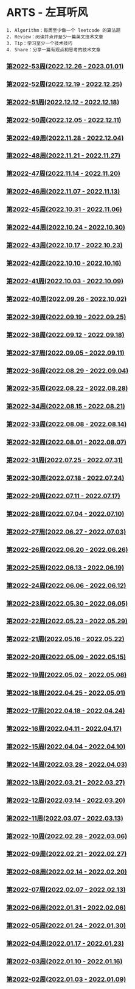 # ARTS - 左耳听风
```
1. Algorithm：每周至少做一个 leetcode 的算法题
2. Review：阅读并点评至少一篇英文技术文章
3. Tip：学习至少一个技术技巧
4. Share：分享一篇有观点和思考的技术文章
```

### [第2022-53周(2022.12.26 - 2023.01.01)](https://github.com/vjudge/ARTS/blob/master/2022/2022-53.md)

### [第2022-52周(2022.12.19 - 2022.12.25)](https://github.com/vjudge/ARTS/blob/master/2022/2022-52.md)

### [第2022-51周(2022.12.12 - 2022.12.18)](https://github.com/vjudge/ARTS/blob/master/2022/2022-51.md)

### [第2022-50周(2022.12.05 - 2022.12.11)](https://github.com/vjudge/ARTS/blob/master/2022/2022-50.md)

### [第2022-49周(2022.11.28 - 2022.12.04)](https://github.com/vjudge/ARTS/blob/master/2022/2022-49.md)

### [第2022-48周(2022.11.21 - 2022.11.27)](https://github.com/vjudge/ARTS/blob/master/2022/2022-48.md)

### [第2022-47周(2022.11.14 - 2022.11.20)](https://github.com/vjudge/ARTS/blob/master/2022/2022-47.md)

### [第2022-46周(2022.11.07 - 2022.11.13)](https://github.com/vjudge/ARTS/blob/master/2022/2022-46.md)

### [第2022-45周(2022.10.31 - 2022.11.06)](https://github.com/vjudge/ARTS/blob/master/2022/2022-45.md)

### [第2022-44周(2022.10.24 - 2022.10.30)](https://github.com/vjudge/ARTS/blob/master/2022/2022-44.md)

### [第2022-43周(2022.10.17 - 2022.10.23)](https://github.com/vjudge/ARTS/blob/master/2022/2022-43.md)

### [第2022-42周(2022.10.10 - 2022.10.16)](https://github.com/vjudge/ARTS/blob/master/2022/2022-42.md)

### [第2022-41周(2022.10.03 - 2022.10.09)](https://github.com/vjudge/ARTS/blob/master/2022/2022-41.md)

### [第2022-40周(2022.09.26 - 2022.10.02)](https://github.com/vjudge/ARTS/blob/master/2022/2022-40.md)

### [第2022-39周(2022.09.19 - 2022.09.25)](https://github.com/vjudge/ARTS/blob/master/2022/2022-39.md)

### [第2022-38周(2022.09.12 - 2022.09.18)](https://github.com/vjudge/ARTS/blob/master/2022/2022-38.md)

### [第2022-37周(2022.09.05 - 2022.09.11)](https://github.com/vjudge/ARTS/blob/master/2022/2022-37.md)

### [第2022-36周(2022.08.29 - 2022.09.04)](https://github.com/vjudge/ARTS/blob/master/2022/2022-36.md)

### [第2022-35周(2022.08.22 - 2022.08.28)](https://github.com/vjudge/ARTS/blob/master/2022/2022-35.md)

### [第2022-34周(2022.08.15 - 2022.08.21)](https://github.com/vjudge/ARTS/blob/master/2022/2022-34.md)

### [第2022-33周(2022.08.08 - 2022.08.14)](https://github.com/vjudge/ARTS/blob/master/2022/2022-33.md)

### [第2022-32周(2022.08.01 - 2022.08.07)](https://github.com/vjudge/ARTS/blob/master/2022/2022-32.md)

### [第2022-31周(2022.07.25 - 2022.07.31)](https://github.com/vjudge/ARTS/blob/master/2022/2022-31.md)

### [第2022-30周(2022.07.18 - 2022.07.24)](https://github.com/vjudge/ARTS/blob/master/2022/2022-30.md)

### [第2022-29周(2022.07.11 - 2022.07.17)](https://github.com/vjudge/ARTS/blob/master/2022/2022-29.md)

### [第2022-28周(2022.07.04 - 2022.07.10)](https://github.com/vjudge/ARTS/blob/master/2022/2022-28.md)

### [第2022-27周(2022.06.27 - 2022.07.03)](https://github.com/vjudge/ARTS/blob/master/2022/2022-27.md)

### [第2022-26周(2022.06.20 - 2022.06.26)](https://github.com/vjudge/ARTS/blob/master/2022/2022-26.md)

### [第2022-25周(2022.06.13 - 2022.06.19)](https://github.com/vjudge/ARTS/blob/master/2022/2022-25.md)

### [第2022-24周(2022.06.06 - 2022.06.12)](https://github.com/vjudge/ARTS/blob/master/2022/2022-24.md)

### [第2022-23周(2022.05.30 - 2022.06.05)](https://github.com/vjudge/ARTS/blob/master/2022/2022-23.md)

### [第2022-22周(2022.05.23 - 2022.05.29)](https://github.com/vjudge/ARTS/blob/master/2022/2022-22.md)

### [第2022-21周(2022.05.16 - 2022.05.22)](https://github.com/vjudge/ARTS/blob/master/2022/2022-21.md)

### [第2022-20周(2022.05.09 - 2022.05.15)](https://github.com/vjudge/ARTS/blob/master/2022/2022-20.md)

### [第2022-19周(2022.05.02 - 2022.05.08)](https://github.com/vjudge/ARTS/blob/master/2022/2022-19.md)

### [第2022-18周(2022.04.25 - 2022.05.01)](https://github.com/vjudge/ARTS/blob/master/2022/2022-18.md)

### [第2022-17周(2022.04.18 - 2022.04.24)](https://github.com/vjudge/ARTS/blob/master/2022/2022-17.md)

### [第2022-16周(2022.04.11 - 2022.04.17)](https://github.com/vjudge/ARTS/blob/master/2022/2022-16.md)

### [第2022-15周(2022.04.04 - 2022.04.10)](https://github.com/vjudge/ARTS/blob/master/2022/2022-15.md)

### [第2022-14周(2022.03.28 - 2022.04.03)](https://github.com/vjudge/ARTS/blob/master/2022/2022-14.md)

### [第2022-13周(2022.03.21 - 2022.03.27)](https://github.com/vjudge/ARTS/blob/master/2022/2022-13.md)

### [第2022-12周(2022.03.14 - 2022.03.20)](https://github.com/vjudge/ARTS/blob/master/2022/2022-12.md)

### [第2022-11周(2022.03.07 - 2022.03.13)](https://github.com/vjudge/ARTS/blob/master/2022/2022-11.md)

### [第2022-10周(2022.02.28 - 2022.03.06)](https://github.com/vjudge/ARTS/blob/master/2022/2022-10.md)

### [第2022-09周(2022.02.21 - 2022.02.27)](https://github.com/vjudge/ARTS/blob/master/2022/2022-09.md)

### [第2022-08周(2022.02.14 - 2022.02.20)](https://github.com/vjudge/ARTS/blob/master/2022/2022-08.md)

### [第2022-07周(2022.02.07 - 2022.02.13)](https://github.com/vjudge/ARTS/blob/master/2022/2022-07.md)

### [第2022-06周(2022.01.31 - 2022.02.06)](https://github.com/vjudge/ARTS/blob/master/2022/2022-06.md)

### [第2022-05周(2022.01.24 - 2022.01.30)](https://github.com/vjudge/ARTS/blob/master/2022/2022-05.md)

### [第2022-04周(2022.01.17 - 2022.01.23)](https://github.com/vjudge/ARTS/blob/master/2022/2022-04.md)

### [第2022-03周(2022.01.10 - 2022.01.16)](https://github.com/vjudge/ARTS/blob/master/2022/2022-03.md)

### [第2022-02周(2022.01.03 - 2022.01.09)](https://github.com/vjudge/ARTS/blob/master/2022/2022-02.md)